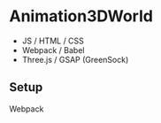 # Animation3DWorld

- JS / HTML / CSS
- Webpack / Babel 
- Three.js / GSAP (GreenSock) 



## Setup 

Webpack
